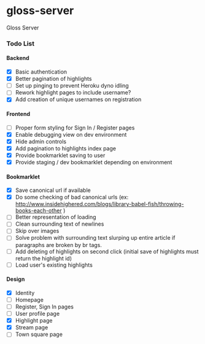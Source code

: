 gloss-server
============

Gloss Server

### Todo List

#### Backend

- [X] Basic authentication
- [X] Better pagination of highlights
- [ ] Set up pinging to prevent Heroku dyno idling
- [ ] Rework highlight pages to include username?
- [X] Add creation of unique usernames on registration

#### Frontend

- [ ] Proper form styling for Sign In / Register pages
- [X] Enable debugging view on dev environment
- [X] Hide admin controls
- [X] Add pagination to highlights index page
- [X] Provide bookmarklet saving to user
- [X] Provide staging / dev bookmarklet depending on environment

#### Bookmarklet

- [X] Save canonical url if available
- [X] Do some checking of bad canonical urls (ex: http://www.insidehighered.com/blogs/library-babel-fish/throwing-books-each-other )
- [ ] Better representation of loading
- [ ] Clean surrounding text of newlines
- [ ] Skip over images
- [ ] Solve problem with surrounding text slurping up entire article if paragraphs are broken by br tags.
- [ ] Add deleting of highlights on second click (initial save of highlights must return the highlight id)
- [ ] Load user's existing highlights

#### Design

- [X] Identity
- [ ] Homepage
- [ ] Register, Sign In pages
- [ ] User profile page
- [X] Highlight page
- [X] Stream page
- [ ] Town square page